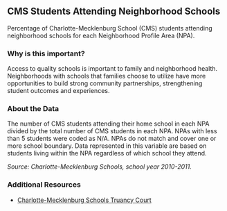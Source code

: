 ## CMS Students Attending Neighborhood Schools 
Percentage of Charlotte-Mecklenburg School (CMS) students attending neighborhood schools for each Neighborhood Profile Area (NPA).

### Why is this important?
Access to quality schools is important to family and neighborhood health.  Neighborhoods with schools that families choose to utilize have more opportunities to build strong community partnerships, strengthening student outcomes and experiences.

### About the Data
The number of CMS students attending their home school in each NPA divided by the total number of CMS students in each NPA. NPAs with less than 5 students were coded as N/A. NPAs do not match and cover one or more school boundary. Data represented in this variable are based on students living within the NPA regardless of which school they attend.

_Source: Charlotte-Mecklenburg Schools, school year 2010-2011._

### Additional Resources
+ [Charlotte-Mecklenburg Schools Truancy Court](http://www.cms.k12.nc.us/cmsdepartments/StudentPlacement/Pages/BoundaryMaps.aspx)
